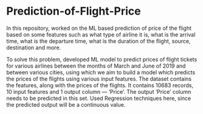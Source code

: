 # Prediction-of-Flight-Price
In this repository, worked on the ML based prediction of price of the flight based on some features such as what type of airline it is, what is the arrival time, what is the departure time, what is the duration of the flight, source, destination and more.

To solve this problem, developed ML model to predict prices of flight tickets for various airlines between the months of March and June of 2019 and between various cities, using which we aim to build a model which predicts the prices of the flights using various input features.
The dataset contains the features, along with the prices of the flights. It contains 10683 records, 10 input features and 1 output column — ‘Price’.  The output ‘Price’ column needs to be predicted in this set. Used Regression techniques here, since the predicted output will be a continuous value.
